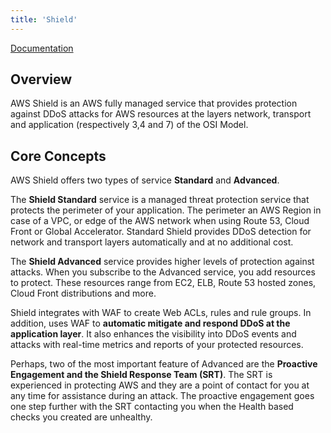 ```yaml
---
title: 'Shield'
---
```


[Documentation](https://docs.aws.amazon.com/waf/latest/developerguide/shield-chapter.html)

## Overview

AWS Shield is an AWS fully managed service that provides protection against DDoS attacks for AWS resources at the layers network, transport and application (respectively 3,4 and 7) of the OSI Model.

## Core Concepts

AWS Shield offers two types of service **Standard** and **Advanced**.

The **Shield Standard** service is a managed threat protection service that protects the perimeter of your application. The perimeter an AWS Region in case of a VPC, or edge of the AWS network when using Route 53, Cloud Front or Global Accelerator. Standard Shield provides DDoS detection for network and transport layers automatically and at no additional cost.

The **Shield Advanced** service provides higher levels of protection against attacks. When you subscribe to the Advanced service, you add resources to protect. These resources range from EC2, ELB, Route 53 hosted zones, Cloud Front distributions and more.

Shield integrates with WAF to create Web ACLs, rules and rule groups. In addition, uses WAF to **automatic mitigate and respond DDoS at the application layer**. It also enhances the visibility into DDoS events and attacks with real-time metrics and reports of your protected resources.

Perhaps, two of the most important feature of Advanced are the **Proactive Engagement and the Shield Response Team (SRT)**. The SRT is experienced in protecting AWS and they are a point of contact for you at any time for assistance during an attack. The proactive engagement goes one step further with the SRT contacting you when the Health based checks you created are unhealthy. 